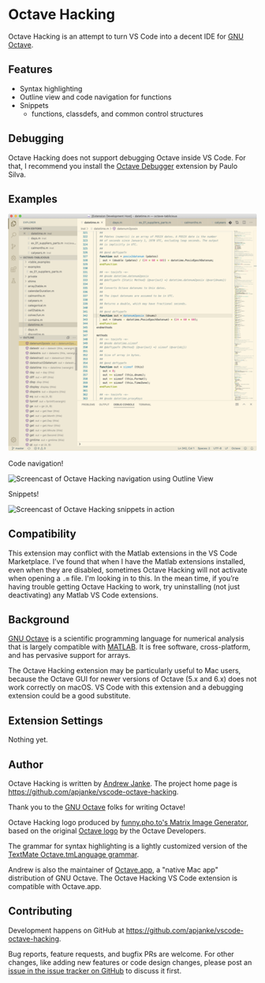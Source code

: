 # Octave Hacking

Octave Hacking is an attempt to turn VS Code into a decent IDE for [GNU Octave](https://www.gnu.org/software/octave/).

## Features

* Syntax highlighting
* Outline view and code navigation for functions
* Snippets
  * functions, classdefs, and common control structures

## Debugging

Octave Hacking does not support debugging Octave inside VS Code.
For that, I recommend you install the [Octave Debugger](https://marketplace.visualstudio.com/items?itemName=paulosilva.vsc-octave-debugger) extension by Paulo Silva.

## Examples

![Screenshot of Octave Hacking VS Code extension](images/screenshot.png)

Code navigation!

![Screencast of Octave Hacking navigation using Outline View](https://github.com/apjanke/vscode-octave-hacking/raw/master/site-assets/outline-navigation.gif)

Snippets!

![Screencast of Octave Hacking snippets in action](https://github.com/apjanke/vscode-octave-hacking/raw/master/site-assets/snippets.gif)

## Compatibility

This extension may conflict with the Matlab extensions in the VS Code Marketplace.
I’ve found that when I have the Matlab extensions installed, even when they are disabled, sometimes Octave Hacking will not activate when opening a `.m` file.
I'm looking in to this.
In the mean time, if you’re having trouble getting Octave Hacking to work, try uninstalling (not just deactivating) any Matlab VS Code extensions.

## Background

[GNU Octave](https://www.gnu.org/software/octave/) is a scientific programming language for numerical analysis that is largely compatible with [MATLAB](https://www.mathworks.com/products/matlab.html). It is free software, cross-platform, and has pervasive support for arrays.

The Octave Hacking extension may be particularly useful to Mac users, because the Octave GUI for newer versions of Octave (5.x and 6.x) does not work correctly on macOS. VS Code with this extension and a debugging extension could be a good substitute.

## Extension Settings

Nothing yet.

## Author

Octave Hacking is written by [Andrew Janke](https://apjanke.net). The project home page is <https://github.com/apjanke/vscode-octave-hacking>.

Thank you to the [GNU Octave](https://octave.org) folks for writing Octave!

Octave Hacking logo produced by [funny.pho.to's Matrix Image Generator](http://funny.pho.to/matrix-image-generator), based on the original [Octave logo](https://www.gnu.org/software/octave/img/octave-logo.svg) by the Octave Developers.

The grammar for syntax highlighting is a lightly customized version of the [TextMate Octave.tmLanguage grammar](https://github.com/textmate/matlab.tmbundle/blob/master/Syntaxes/Octave.tmLanguage).

Andrew is also the maintainer of [Octave.app](https://octave-app.org/), a "native Mac app" distribution of GNU Octave. The Octave Hacking VS Code extension is compatible with Octave.app.

## Contributing

Development happens on GitHub at <https://github.com/apjanke/vscode-octave-hacking>.

Bug reports, feature requests, and bugfix PRs are welcome. For other changes, like adding new features or code design changes, please post an [issue in the issue tracker on GitHub](https://github.com/apjanke/vscode-octave-hacking/issues) to discuss it first.
